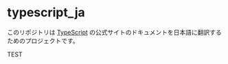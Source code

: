 # typescript_ja

このリポジトリは [TypeScript](https://www.typescriptlang.org/docs/home.html) の公式サイトのドキュメントを日本語に翻訳するためのプロジェクトです。

TEST
